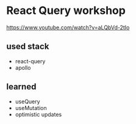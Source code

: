 # React Query workshop
https://www.youtube.com/watch?v=aLQbVd-2tIo
## used stack

- react-query
- apollo

## learned

- useQuery
- useMutation
- optimistic updates